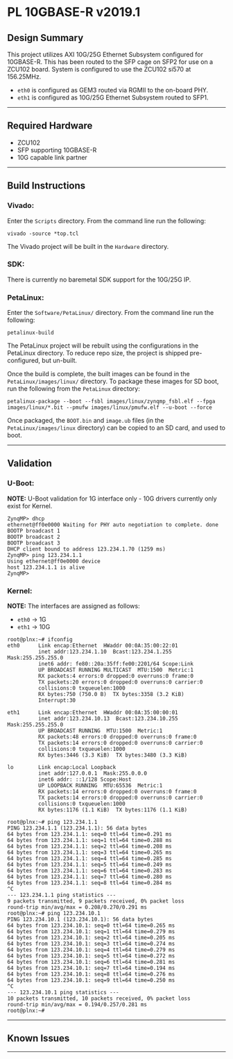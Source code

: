 # PL 10GBASE-R v2019.1

## **Design Summary**

This project utilizes AXI 10G/25G Ethernet Subsystem configured for 10GBASE-R. This has been routed to the SFP cage on SFP2 for use on a ZCU102 board. System is configured to use the ZCU102 si570 at 156.25MHz.

- `eth0` is configured as GEM3 routed via RGMII to the on-board PHY.
- `eth1` is configured as 10G/25G Ethernet Subsystem routed to SFP1.

---

## **Required Hardware**

- ZCU102
- SFP supporting 10GBASE-R
- 10G capable link partner

---

## **Build Instructions**

### **Vivado:**

Enter the `Scripts` directory. From the command line run the following:

`vivado -source *top.tcl`

The Vivado project will be built in the `Hardware` directory.

### **SDK**:

There is currently no baremetal SDK support for the 10G/25G IP.

### **PetaLinux**:

Enter the `Software/PetaLinux/` directory. From the command line run the following:

`petalinux-build`

The PetaLinux project will be rebuilt using the configurations in the PetaLinux directory. To reduce repo size, the project is shipped pre-configured, but un-built.

Once the build is complete, the built images can be found in the `PetaLinux/images/linux/`
directory. To package these images for SD boot, run the following from the `PetaLinux` directory:

`petalinux-package --boot --fsbl images/linux/zynqmp_fsbl.elf --fpga images/linux/*.bit --pmufw images/linux/pmufw.elf --u-boot --force`

Once packaged, the `BOOT.bin` and `image.ub` files (in the `PetaLinux/images/linux` directory) can be copied to an SD card, and used to boot.

---

## **Validation**
### **U-Boot:**
**NOTE:** U-Boot validation for 1G interface only - 10G drivers currently only exist for Kernel.
```
ZynqMP> dhcp
ethernet@ff0e0000 Waiting for PHY auto negotiation to complete. done
BOOTP broadcast 1
BOOTP broadcast 2
BOOTP broadcast 3
DHCP client bound to address 123.234.1.70 (1259 ms)
ZynqMP> ping 123.234.1.1
Using ethernet@ff0e0000 device
host 123.234.1.1 is alive
ZynqMP>
```
### **Kernel:**
**NOTE:** The interfaces are assigned as follows:
 - `eth0` -> 1G
 - `eth1` -> 10G
```
root@plnx:~# ifconfig
eth0      Link encap:Ethernet  HWaddr 00:0A:35:00:22:01
          inet addr:123.234.1.10  Bcast:123.234.1.255  Mask:255.255.255.0
          inet6 addr: fe80::20a:35ff:fe00:2201/64 Scope:Link
          UP BROADCAST RUNNING MULTICAST  MTU:1500  Metric:1
          RX packets:4 errors:0 dropped:0 overruns:0 frame:0
          TX packets:20 errors:0 dropped:0 overruns:0 carrier:0
          collisions:0 txqueuelen:1000
          RX bytes:750 (750.0 B)  TX bytes:3358 (3.2 KiB)
          Interrupt:30

eth1      Link encap:Ethernet  HWaddr 00:0A:35:00:00:01
          inet addr:123.234.10.13  Bcast:123.234.10.255  Mask:255.255.255.0
          UP BROADCAST RUNNING  MTU:1500  Metric:1
          RX packets:48 errors:0 dropped:0 overruns:0 frame:0
          TX packets:14 errors:0 dropped:0 overruns:0 carrier:0
          collisions:0 txqueuelen:1000
          RX bytes:3446 (3.3 KiB)  TX bytes:3480 (3.3 KiB)

lo        Link encap:Local Loopback
          inet addr:127.0.0.1  Mask:255.0.0.0
          inet6 addr: ::1/128 Scope:Host
          UP LOOPBACK RUNNING  MTU:65536  Metric:1
          RX packets:14 errors:0 dropped:0 overruns:0 frame:0
          TX packets:14 errors:0 dropped:0 overruns:0 carrier:0
          collisions:0 txqueuelen:1000
          RX bytes:1176 (1.1 KiB)  TX bytes:1176 (1.1 KiB)

root@plnx:~# ping 123.234.1.1
PING 123.234.1.1 (123.234.1.1): 56 data bytes
64 bytes from 123.234.1.1: seq=0 ttl=64 time=0.291 ms
64 bytes from 123.234.1.1: seq=1 ttl=64 time=0.288 ms
64 bytes from 123.234.1.1: seq=2 ttl=64 time=0.208 ms
64 bytes from 123.234.1.1: seq=3 ttl=64 time=0.265 ms
64 bytes from 123.234.1.1: seq=4 ttl=64 time=0.285 ms
64 bytes from 123.234.1.1: seq=5 ttl=64 time=0.249 ms
64 bytes from 123.234.1.1: seq=6 ttl=64 time=0.283 ms
64 bytes from 123.234.1.1: seq=7 ttl=64 time=0.280 ms
64 bytes from 123.234.1.1: seq=8 ttl=64 time=0.284 ms
^C
--- 123.234.1.1 ping statistics ---
9 packets transmitted, 9 packets received, 0% packet loss
round-trip min/avg/max = 0.208/0.270/0.291 ms
root@plnx:~# ping 123.234.10.1
PING 123.234.10.1 (123.234.10.1): 56 data bytes
64 bytes from 123.234.10.1: seq=0 ttl=64 time=0.265 ms
64 bytes from 123.234.10.1: seq=1 ttl=64 time=0.279 ms
64 bytes from 123.234.10.1: seq=2 ttl=64 time=0.205 ms
64 bytes from 123.234.10.1: seq=3 ttl=64 time=0.274 ms
64 bytes from 123.234.10.1: seq=4 ttl=64 time=0.279 ms
64 bytes from 123.234.10.1: seq=5 ttl=64 time=0.272 ms
64 bytes from 123.234.10.1: seq=6 ttl=64 time=0.281 ms
64 bytes from 123.234.10.1: seq=7 ttl=64 time=0.194 ms
64 bytes from 123.234.10.1: seq=8 ttl=64 time=0.276 ms
64 bytes from 123.234.10.1: seq=9 ttl=64 time=0.250 ms
^C
--- 123.234.10.1 ping statistics ---
10 packets transmitted, 10 packets received, 0% packet loss
round-trip min/avg/max = 0.194/0.257/0.281 ms
root@plnx:~#
```
---

## **Known Issues**

---
